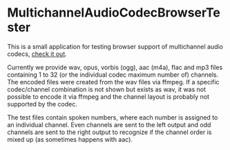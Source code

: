 # MultichannelAudioCodecBrowserTester
This is a small application for testing browser support of multichannel audio codecs, [check it out](https://thomasdeppisch.github.io/MultichannelAudioCodecBrowserTester/audioCodecTest.html).

Currently we provide wav, opus, vorbis (ogg), aac (m4a), flac and mp3 files containing 1 to 32 (or the individual codec maximum number of) channels.<br>
The encoded files were created from the wav files via ffmpeg. If a specific codec/channel combination is not shown but exists as wav, it was not possible to encode it via ffmpeg and the channel layout is probably not supported by the codec.

The test files contain spoken numbers, where each number is assigned to an individual channel. Even channels are sent to the left output and odd channels are sent to the right output to recognize if the channel order is mixed up (as sometimes happens with aac).
